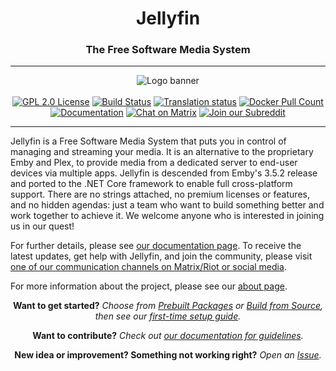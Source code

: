 <h1 align="center">Jellyfin</h1>
<h3 align="center">The Free Software Media System</h3>

---

<p align="center">
<img alt="Logo banner" src="https://raw.githubusercontent.com/jellyfin/jellyfin-ux/master/branding/SVG/banner-logo-solid.svg?sanitize=true"/>
<br/></br>
<a href="https://github.com/jellyfin/jellyfin"><img alt="GPL 2.0 License" src="https://img.shields.io/github/license/jellyfin/jellyfin.svg"></a>
<a href="https://cloud.drone.io/jellyfin/jellyfin"><img alt="Build Status" src="https://cloud.drone.io/api/badges/jellyfin/jellyfin/status.svg"></a>
<a href="https://translate.jellyfin.org/engage/jellyfin/?utm_source=widget"><img src="https://translate.jellyfin.org/widgets/jellyfin/-/svg-badge.svg" alt="Translation status" /></a>
<a href="https://hub.docker.com/r/jellyfin/jellyfin"><img alt="Docker Pull Count" src="https://img.shields.io/docker/pulls/jellyfin/jellyfin.svg"></a>
<a href="https://jellyfin.readthedocs.io"><img alt="Documentation" src="https://img.shields.io/readthedocs/jellyfin.svg"></a>
<a href="https://matrix.to/#/+jellyfin:matrix.org"><img alt="Chat on Matrix" src="https://img.shields.io/matrix/jellyfin:matrix.org.svg?logo=matrix"></a>
<a href="https://www.reddit.com/r/jellyfin/"><img alt="Join our Subreddit" src="https://img.shields.io/badge/reddit-r%2Fjellyfin-%23FF5700.svg"></a>
</p>

---

Jellyfin is a Free Software Media System that puts you in control of managing and streaming your media. It is an alternative to the proprietary Emby and Plex, to provide media from a dedicated server to end-user devices via multiple apps. Jellyfin is descended from Emby's 3.5.2 release and ported to the .NET Core framework to enable full cross-platform support. There are no strings attached, no premium licenses or features, and no hidden agendas: just a team who want to build something better and work together to achieve it. We welcome anyone who is interested in joining us in our quest!

For further details, please see [our documentation page](https://jellyfin.readthedocs.io). To receive the latest updates, get help with Jellyfin, and join the community, please visit [one of our communication channels on Matrix/Riot or social media](https://jellyfin.readthedocs.io/en/latest/user-docs/getting-help).

For more information about the project, please see our [about page](https://jellyfin.readthedocs.io/en/latest/about/).

<p align="center">
<strong>Want to get started?</strong>
<em>Choose from <a href="https://jellyfin.readthedocs.io/en/latest/administrator-docs/installing/">Prebuilt Packages</a> or <a href="https://jellyfin.readthedocs.io/en/latest/administrator-docs/building/">Build from Source</a>, then see our <a href="https://jellyfin.readthedocs.io/en/latest/administrator-docs/first-time/">first-time setup guide</a>.</em>
</p>
<p align="center">
<strong>Want to contribute?</strong>
<em>Check out <a href="https://jellyfin.readthedocs.io/en/latest/contributor-docs/contributing/">our documentation for guidelines</a>.</em>
</p>
<p align="center">
<strong>New idea or improvement? Something not working right?</strong>
<em>Open an <a href="https://jellyfin.readthedocs.io/en/latest/contributor-docs/issues/">Issue</a>.</em>
</p>
